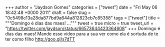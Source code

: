 
+++
author = "Jaydson Gomes"
categories = ["tweet"]
date = "Fri May 06 18:42:48 +0000 2011"
draft = false
slug = "0c5498c13a28da877bd9a644a812823cb7c85358"
tags = ["tweet"]
title = """Domingo é dias das maes! ..."""
tweet = true
micro = true
tweet_url = "https://twitter.com/jaydson/status/66573644423364608"
+++
Domingo é dias das maes! Mande esse video para a sua ver como ela é sortuda de te ter como filho http://goo.gl/s7dTT
